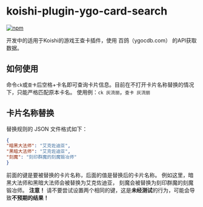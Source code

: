 # koishi-plugin-ygo-card-search

[![npm](https://img.shields.io/npm/v/koishi-plugin-ygo-card-search?style=flat-square)](https://www.npmjs.com/package/koishi-plugin-ygo-card-search)

开发中的适用于Koishi的游戏王查卡插件，使用 百鸽（ygocdb.com） 的API获取数据。

## 如何使用
命令`ck`或`查卡`后空格+卡名即可查询卡片信息。目前在不打开卡片名称替换的情况下，只能严格匹配原本卡名。
使用例：`ck 灰流丽`，`查卡 灰流丽`

## 卡片名称替换
替换规则的 JSON 文件格式如下：
```json
{
"暗黑大法师": "艾克佐迪亚",
"黑暗大法师": "艾克佐迪亚",
"刻魔": "刻印群魔的刻魔锻冶师"
}
```
前面的键是要被替换的卡片名称，后面的值是替换后的卡片名称。
例如这里，暗黑大法师和黑暗大法师会被替换为艾克佐迪亚，
刻魔会被替换为刻印群魔的刻魔锻冶师。
**注意！** 请不要尝试设置两个相同的键，这是**未经测试**的行为，可能会导致**不预期的结果！**